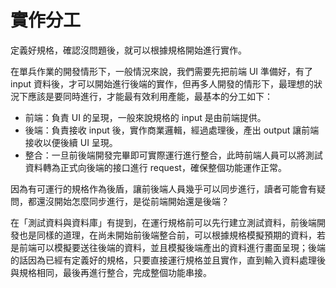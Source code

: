 實作分工
========

定義好規格，確認沒問題後，就可以根據規格開始進行實作。

在單兵作業的開發情形下，一般情況來說，我們需要先把前端 UI 準備好，有了 input 資料後，才可以開始進行後端的實作，但再多人開發的情形下，最理想的狀況下應該是要同時進行，才能最有效利用產能，最基本的分工如下：

-	前端：負責 UI 的呈現，一般來說規格的 input 是由前端提供。
-	後端：負責接收 input 後，實作商業邏輯，經過處理後，產出 output 讓前端接收以便後續 UI 呈現。
-	整合：一旦前後端開發完畢即可實際運行進行整合，此時前端人員可以將測試資料轉為正式向後端的接口進行 request，確保整個功能運作正常。

因為有可運行的規格作為後盾，讓前後端人員幾乎可以同步進行，讀者可能會有疑問，都還沒開始怎麼同步進行，是從前端開始還是後端？

在「測試資料與資料庫」有提到，在運行規格前可以先行建立測試資料，前後端開發也是同樣的道理，在尚未開始前後端整合前，可以根據規格模擬預期的資料，若是前端可以模擬要送往後端的資料，並且模擬後端產出的資料進行畫面呈現；後端的話因為已經有定義好的規格，只要直接運行規格並且實作，直到輸入資料處理後與規格相同，最後再進行整合，完成整個功能串接。
